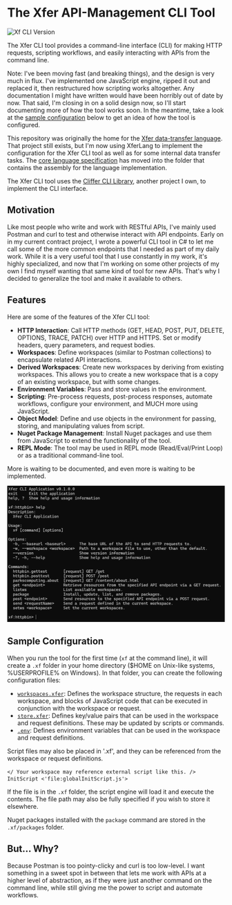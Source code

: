 ﻿# The Xfer API-Management CLI Tool

![Xf CLI Version](https://img.shields.io/badge/Xf_CLI-0.1.0-green)

The Xfer CLI tool provides a command-line interface (CLI) for making HTTP requests, scripting workflows, and easily interacting with APIs from the command line.

Note: I've been moving fast (and breaking things), and the design is very much in flux. I've implemented one JavaScript engine, ripped it out and replaced it, then restructured how scripting works altogether. Any documentation I might have written would have been horribly out of date by now. That said, I'm closing in on a solid design now, so I'll start documenting more of how the tool works soon. In the meantime, take a look at the [sample configuration](#sample-configuration) below to get an idea of how the tool is configured.

This repository was originally the home for the [Xfer data-transfer language](https://github.com/paulmooreparks/Xfer/blob/master/ParksComputing.Xfer.Lang). That project still exists, but I'm now using XferLang to implement the configuration for the Xfer CLI tool as well as for some internal data transfer tasks. The [core language specification](ParksComputing.Xfer.Lang/README.md) has moved into the folder that contains the assembly for the language implementation.

The Xfer CLI tool uses the [Cliffer CLI Library](https://github.com/paulmooreparks/Cliffer), another project I own, to implement the CLI interface.

## Motivation

Like most people who write and work with RESTful APIs, I've mainly used Postman and curl to test and otherwise interact with API endpoints. Early on in my current contract project, I wrote a powerful CLI tool in C# to let me call some of the more common endpoints that I needed as part of my daily work. While it is a very useful tool that I use constantly in my work, it's highly specialized, and now that I'm working on some other projects of my own I find myself wanting that same kind of tool for new APIs. That's why I decided to generalize the tool and make it available to others.

## Features

Here are some of the features of the Xfer CLI tool:

- **HTTP Interaction**: Call HTTP methods (GET, HEAD, POST, PUT, DELETE, OPTIONS, TRACE, PATCH) over HTTP and HTTPS. Set or modify headers, query parameters, and request bodies.
- **Workspaces**: Define workspaces (similar to Postman collections) to encapsulate related API interactions.
- **Derived Workspaces**: Create new workspaces by deriving from existing workspaces. This allows you to create a new workspace that is a copy of an existing workspace, but with some changes.
- **Environment Variables**: Pass and store values in the environment.
- **Scripting**: Pre-process requests, post-process responses, automate workflows, configure your environment, and MUCH more using JavaScript.
- **Object Model**: Define and use objects in the environment for passing, storing, and manipulating values from script.
- **Nuget Package Management**: Install Nuget packages and use them from JavaScript to extend the functionality of the tool.
- **REPL Mode**: The tool may be used in REPL mode (Read/Eval/Print Loop) or as a traditional command-line tool.

More is waiting to be documented, and even more is waiting to be implemented.

![Screen shot 01](XferScreen01.png)

## Sample Configuration

When you run the tool for the first time (`xf` at the command line), it will create a `.xf` folder in your home directory ($HOME on Unix-like systems, %USERPROFILE% on Windows). In that folder, you can create the following configuration files:

- [`workspaces.xfer`](.xf/workspaces.xfer): Defines the workspace structure, the requests in each workspace, and blocks of JavaScript code that can be executed in conjunction with the workspace or request.
- [`store.xfer`](.xf/store.xfer): Defines key/value pairs that can be used in the workspace and request definitions. These may be updated by scripts or commands.
- [`.env`](.xf/.env): Defines environment variables that can be used in the workspace and request definitions.

Script files may also be placed in '.xf', and they can be referenced from the workspace or request definitions.

```xfer
</ Your workspace may reference external script like this. />
InitScript <'file:globalInitScript.js'>
```

If the file is in the `.xf` folder, the script engine will load it and execute the contents. The file path may also be fully specified if you wish to store it elsewhere.

Nuget packages installed with the `package` command are stored in the `.xf/packages` folder.

## But... Why?

Because Postman is too pointy-clicky and curl is too low-level. I want something in a sweet spot in between that lets me work with APIs at a higher level of abstraction, as if they were just another command on the command line, while still giving me the power to script and automate workflows.

